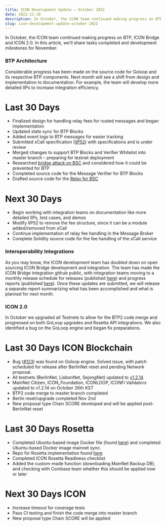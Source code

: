 ```yaml
---
title: ICON Development Update – October 2022
date: 2022-11-10
description: In October, the ICON team continued making progress on BTP and ICON 2.0.
slug: icon-development-update-october-2022
---
```


In October, the ICON team continued making progress on BTP, ICON Bridge and ICON 2.0. In this article, we’ll share tasks completed and development milestones for November.

### BTP Architecture

Considerable progress has been made on the source code for Goloop and its respective BTP components. Next month will see a shift from design and implementation to documentation. For example, the team will develop more detailed IIPs to increase integration efficiency.

# Last 30 Days

* Finalized design for handling relay fees for routed messages and began implementation
* Updated state sync for BTP Blocks 
* Added event logs to BTP messages for easier tracking
* Submitted xCall specification ([IIP52](https://github.com/icon-project/IIPs/pull/55)) with specifications and is under review
* Merged changes to support BTP Blocks and Verifier Whitelist into master branch – preparing for testnet deployment
* Researched [bridge attack on BSC](https://www.nansen.ai/research/bnb-chains-cross-chain-bridge-exploit-explained) and considered how it could be prevented for BTP
* Completed source code for the Message Verifier for BTP Blocks
* Drafted source code for the [Relay for BSC](https://github.com/icon-project/btp/tree/iconloop-v2/chain/bsc) 

# Next 30 Days

* Begin working with integration teams on documentation like more detailed IIPs, test cases, and demos 
* Modify IIP52 to remove the fee structure, since it can be a module added/removed from xCall 
* Continue implementation of relay fee handling in the Message Broker
* Complete Solidity source code for the fee handling of the xCall service

### Interoperability Integrations

As you may know, the ICON development team has doubled down on open sourcing ICON Bridge development and integration. The team has made the ICON Bridge integration github public, with integration teams moving to a monthly release schedule for releases (published [here](https://github.com/icon-project/icon-bridge/releases/tag/v0.0.10)) and progress reports (published [here](https://github.com/icon-project/grants-program/tree/main/progress-reports/icon-bridge)). Once these updates are submitted, we will release a separate report summarizing what has been accomplished and what is planned for next month.

### ICON 2.0
In October we upgraded all Testnets to allow for the BTP2 code merge and progressed on both GoLoop upgrades and Rosetta API integrations. We also identified a bug on the GoLoop engine and began fix preparations.

# Last 30 Days ICON Blockchain

* Bug ([#123](https://github.com/icon-project/goloop/issues/123)) was found on Goloop engine. Solved issue, with patch scheduled for release after BerlinNet reset and pending Network proposal.
* All testnets (BerlinNet, LisbonNet, SejongNet) updated to [v1.2.14](https://github.com/icon-project/goloop/releases/tag/v1.2.14)
* MainNet Citizen, ICON_Foundation, ICONLOOP, ICONFi Validators updated to v1.2.14 on October 26th KST
* BTP2 code merge to master branch completed
* Berlin reset/upgrade completed Nov 2nd 
* New proposal type Chain SCORE developed and will be applied post-BerlinNet reset

# Last 30 Days Rosetta

* Completed Ubuntu-based image Docker file (found [here](https://github.com/icon-project/rosetta-icon/blob/main/Dockerfile)) and completed Ubuntu-based Docker image mainnet sync.
* Repo for Rosetta implementation found [here](https://github.com/icon-project/rosetta-icon) 
* Completed ICON Rosetta Readiness checklist 
* Added the custom-made function (downloading MainNet Backup DB), and checking with Coinbase team whether this should be applied now or later

# Next 30 Days ICON

* Increase timeout for coverage tests 
* Pass CI testing and finish the code merge into master branch 
* New proposal type Chain SCORE will be applied